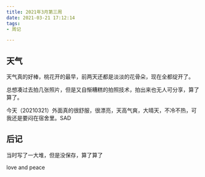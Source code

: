 ```yaml
---
title: 2021年3月第三周
date: 2021-03-21 17:12:14
tags:
- 周记

---
```


## 天气

天气真的好棒，桃花开的最早，前两天还都是淡淡的花骨朵，现在全都绽开了。

总想凑过去拍几张照片，但是又自惭糟糕的拍照技术，拍出来也无人可分享，算了算了。

今天（20210321）外面真的很舒服，很漂亮，天高气爽，大晴天，不冷不热，可我还是要闷在宿舍里。SAD

## 后记

当时写了一大堆，但是没保存，算了算了

love and peace 